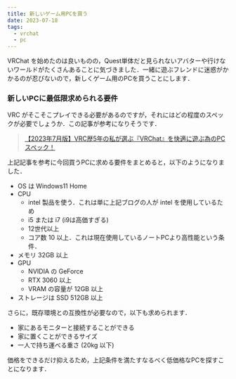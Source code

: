 ```yaml
---
title: 新しいゲーム用PCを買う
date: 2023-07-18
tags:
  - vrchat
  - pc
---
```


VRChat を始めたのは良いものの，Quest単体だと見られないアバターや行けないワールドがたくさんあることに気づきました．一緒に遊ぶフレンドに迷惑がかかるのが忍びないので，新しくゲーム用のPCを買うことにします．

### 新しいPCに最低限求められる要件

VRC がそこそこプレイできる必要があるのですが，それにはどの程度のスペックが必要でしょうか．この記事が参考になりそうです．

> [【2023年7月版】VRC歴5年の私が選ぶ『VRChat』を快適に遊ぶ為のPCスペック！](https://kohavrog.com/vrchat-pcspec/)

上記記事を参考に今回買うPCに求める要件をまとめると，以下のようになりました．

* OS は Windows11 Home
* CPU
  * intel 製品を使う．これは単に上記ブログの人が intel を使用しているため
  * i5 または i7 (i9は高価すぎる)
  * 12世代以上
  * コア数 10 以上．これは現在使用しているノートPCより高性能という条件．
* メモリ 32GB 以上
* GPU
  * NVIDIA の GeForce
  * RTX 3060 以上
  * VRAM の容量が 12GB 以上
* ストレージは SSD 512GB 以上

さらに，既存環境との互換性が必要なので，以下も求められます．

* 家にあるモニターと接続することができる
* 家に置くことができるサイズ
* 一人で持ち運べる重さ (20kg 以下)

価格をできるだけ抑えるため，上記条件を満たすなるべく低価格なPCを探すことになります．

